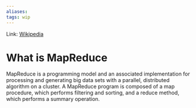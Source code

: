 ```yaml
---
aliases:
tags: wip
---
```

Link: [Wikipedia](https://en.wikipedia.org/wiki/MapReduce)

# What is MapReduce

MapReduce is a programming model and an associated implementation for processing and generating big data sets with a parallel, distributed algorithm on a cluster. A MapReduce program is composed of a map procedure, which performs filtering and sorting, and a reduce method, which performs a summary operation.